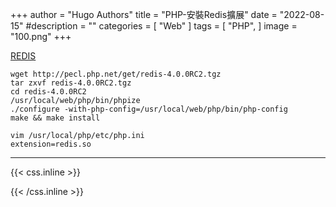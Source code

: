 +++
author = "Hugo Authors"
title = "PHP-安裝Redis擴展"
date = "2022-08-15"
#description = ""
categories = [
    "Web"
]
tags = [
    "PHP",
]
image = "100.png"
+++

[REDIS](https://pecl.php.net/package/redis)

    wget http://pecl.php.net/get/redis-4.0.0RC2.tgz    
    tar zxvf redis-4.0.0RC2.tgz    
    cd redis-4.0.0RC2
    /usr/local/web/php/bin/phpize
    ./configure -with-php-config=/usr/local/web/php/bin/php-config
    make && make install    
    
    vim /usr/local/php/etc/php.ini    
    extension=redis.so

***

{{< css.inline >}}
<style>
.emojify {
	font-family: Apple Color Emoji, Segoe UI Emoji, NotoColorEmoji, Segoe UI Symbol, Android Emoji, EmojiSymbols;
	font-size: 2rem;
	vertical-align: middle;
}
@media screen and (max-width:650px) {
  .nowrap {
    display: block;
    margin: 25px 0;
  }
}
</style>
{{< /css.inline >}}

